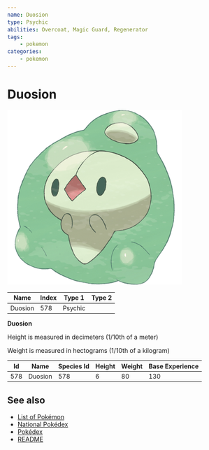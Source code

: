 ```yaml
---
name: Duosion
type: Psychic
abilities: Overcoat, Magic Guard, Regenerator
tags:
    - pokemon
categories:
    - pokemon
---
```


# Duosion


![Duosion](images/578.png)

| **Name** | **Index** | **Type 1** | **Type 2** |
|----|----|----|----|
| Duosion | 578 | Psychic  |  |

**Duosion** 


Height is measured in decimeters (1/10th of a meter)

Weight is measured in hectograms (1/10th of a kilogram)

| **Id** | **Name** | **Species Id** | **Height** | **Weight** | **Base Experience** |
|--------|----------|----------------|------------|------------|---------------------|
| 578 | Duosion | 578 | 6 | 80 | 130 |


## See also

- [List of Pokémon](../pokemon.md)
- [National Pokédex](../national_pokedex.md)
- [Pokédex](../pokedex.md)
- [README](../README.md)
